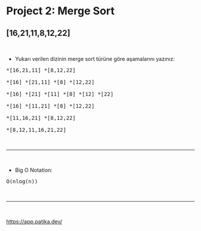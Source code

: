 #  Project 2: Merge Sort

## [16,21,11,8,12,22] 
<br>
 
* Yukarı verilen dizinin merge sort türüne göre aşamalarını yazınız: 

<pre>*[16,21,11] *[8,12,22]<br>
*[16] *[21,11] *[8] *[12,22]<br>
*[16] *[21] *[11] *[8] *[12] *[22]<br>
*[16] *[11,21] *[8] *[12,22]<br>
*[11,16,21] *[8,12,22]<br>
*[8,12,11,16,21,22]<br></pre>

<br><hr><br>

* Big O Notation:
<pre>O(nlog(n))</pre>

<br><hr><br>

https://app.patika.dev/
